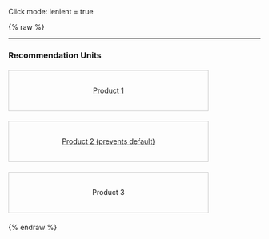 ---
---

Click mode: lenient = true

{% raw %}
<style>
  .list {
    list-style: none;
    margin: 20px 0;
    padding: 0;
    width: 400px;
  }
  .item {
    height: 80px;
    margin: 20px 0;
    border: 1px solid #CCC;
    display: flex;
    flex-direction: column;
    justify-content: center;
    align-items: center;
    user-select: none;
  }
</style>
<hr>
<section>
  <h3>Recommendation Units</h3>
  <miso-recommendation unit-id="unit-1">
    <ul class="list">
      <li id="product-1" class="item" data-miso-product-id="product-1">
        <a href="#">Product 1</a>
      </li>
      <li id="product-2" class="item" data-miso-product-id="product-2">
        <a href="#">Product 2 (prevents default)</a>
      </li>
      <li id="product-3" class="item" data-miso-product-id="product-3">
        <span>Product 3</span>
      </li>
    </ul>
  </miso-recommendation>
</section>
<script>
document.querySelector('[data-miso-product-id="product-2"]').addEventListener('click', e => e.preventDefault());
</script>
<script>
const misocmd = window.misocmd || (window.misocmd = []);
misocmd.push(() => {
  MisoClient.plugins.use('std:ui');
  const client = new MisoClient('...');
  const trackerOptions = {
    click: {
      lenient: true,
    }
  };
  const unit = client.ui.recommendation.get('unit-1');
  window.helpers.unit.monitorEvents(unit);
  unit.useTracker(trackerOptions).startTracker();
});
</script>
{% endraw %}
